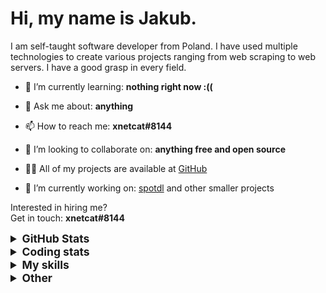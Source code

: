 # Hi, my name is Jakub.

I am self-taught software developer from Poland. I have used multiple technologies to create various projects ranging from web scraping to web servers. I have a good grasp in every field.

- 🌱 I’m currently learning: **nothing right now :((**

- 💬 Ask me about: **anything**

- 📫 How to reach me: **xnetcat#8144**

- 👯 I’m looking to collaborate on: **anything free and open source**

- 👨‍💻 All of my projects are available at [GitHub](https://github.com/xnetcat?tab=repositories)

- 🔭 I’m currently working on: [spotdl](https://github.com/spotDL/spotify-downloader) and other smaller projects

Interested in hiring me?  
Get in touch: **xnetcat#8144**

<details>
  <summary style="font-size:1.25em"><strong>GitHub Stats</strong></summary>
  <a href="https://github.com/anuraghazra/github-readme-stats" title="Go to Source">
    <img height=175 align="center" src="https://github-readme-stats.vercel.app/api?username=xnetcat&show_icons=true&theme=gotham">
  </a>
  <a href="https://github.com/anuraghazra/github-readme-stats">
  <img height=175 align="center" src="https://github-readme-stats.vercel.app/api/top-langs/?username=xnetcat&title_color=2aa889&text_color=99d1ce&icon_color=2bbc8a&bg_color=0c1014&langs_count=8&layout=compact" />
  </a>
</details>

<details>
  <summary style="font-size:1.25em"><strong>Coding stats</strong></summary>
  <!--START_SECTION:waka-->
<div class="waka-stats"><strong>🐱 My Github Data</strong>
<ul>
<li>🏆 864 Contributions in the Year 2022
<li>📦 65.0 kB Used in Github's Storage
<li>💼 Opted to Hire
<li>📜 21 Public Repositories
<li>🔑 1 Private Repository
</ul><pre lang="text">
<strong>📅 I'm Most Productive on Thursday</strong>
<code>Monday       69 commits     ██░░░░░░░░░░░░░░░░░░░░░░░   9.65% 
Tuesday      113 commits    ████░░░░░░░░░░░░░░░░░░░░░   15.8% 
Wednesday    78 commits     ██░░░░░░░░░░░░░░░░░░░░░░░   10.91% 
Thursday     117 commits    ████░░░░░░░░░░░░░░░░░░░░░   16.36% 
Friday       105 commits    ███░░░░░░░░░░░░░░░░░░░░░░   14.69% 
Saturday     117 commits    ████░░░░░░░░░░░░░░░░░░░░░   16.36% 
Sunday       116 commits    ████░░░░░░░░░░░░░░░░░░░░░   16.22%</code>
</pre>

<pre lang="text"><strong>📊 This Week I Spent My Time On</strong>
<code>⌚︎  Time Zone: Europe/Warsaw
💬︎  Programming Languages: 
TypeScript               6 hrs 58 mins       ██████████████░░░░░░░░░░░   59.03% 
Python                   4 hrs 8 mins        ████████░░░░░░░░░░░░░░░░░   35.03% 
Other                    19 mins             ░░░░░░░░░░░░░░░░░░░░░░░░░   2.77% 
YAML                     12 mins             ░░░░░░░░░░░░░░░░░░░░░░░░░   1.73% 
JavaScript               4 mins              ░░░░░░░░░░░░░░░░░░░░░░░░░   0.66%
🔥  Editors: 
VS Code                  11 hrs 48 mins      █████████████████████████   100.0%
🐱‍‍💻   Projects: 
amazon_extension         7 hrs 6 mins        ███████████████░░░░░░░░░░   60.15% 
spotify-downloader       3 hrs 29 mins       ███████░░░░░░░░░░░░░░░░░░   29.55% 
amazon                   42 mins             █░░░░░░░░░░░░░░░░░░░░░░░░   5.96% 
amazon_econdb            30 mins             █░░░░░░░░░░░░░░░░░░░░░░░░   4.34%
‍‍💻   Operating System: 
Windows                  11 hrs 48 mins      █████████████████████████   100.0%</code></pre><pre lang="text">
<strong>I Mostly Code in Python</strong>
<code>Python                   11 repos            █████████████░░░░░░░░░░░░   55.0% 
JavaScript               3 repos             ███░░░░░░░░░░░░░░░░░░░░░░   15.0% 
HTML                     2 repos             ██░░░░░░░░░░░░░░░░░░░░░░░   10.0% 
TypeScript               2 repos             ██░░░░░░░░░░░░░░░░░░░░░░░   10.0% 
Jupyter Notebook         1 repo              █░░░░░░░░░░░░░░░░░░░░░░░░   5.0%</code>
</pre>

**Timeline**

![Chart not found](https://raw.githubusercontent.com/xnetcat/xnetcat/master/charts/bar_graph.png) 

</div>
<!--END_SECTION:waka-->
</details>

<details>
  <summary style="font-size:1.25em"><strong>My skills</strong></summary>
 
 ## Languages

![JavaScript](https://img.shields.io/badge/javascript%20-%23323330.svg?&style=for-the-badge&logo=javascript&logoColor=%23F7DF1E)
![Python](https://img.shields.io/badge/python%20-%2314354C.svg?&style=for-the-badge&logo=python&logoColor=white)
![HTML5](https://img.shields.io/badge/html5%20-%23E34F26.svg?&style=for-the-badge&logo=html5&logoColor=white)
![CSS3](https://img.shields.io/badge/css3%20-%231572B6.svg?&style=for-the-badge&logo=css3&logoColor=white)
![Shell Script](https://img.shields.io/badge/shell_script%20-%23121011.svg?&style=for-the-badge&logo=gnu-bash&logoColor=white)
![Markdown](https://img.shields.io/badge/markdown-%23000000.svg?&style=for-the-badge&logo=markdown&logoColor=white)

## Frameworks

![Flask](https://img.shields.io/badge/flask%20-%23000.svg?&style=for-the-badge&logo=flask&logoColor=white)
![Selenium](https://img.shields.io/badge/selenium%20-%2343B02A.svg?&style=for-the-badge&logo=selenium&logoColor=white)

## Version Control

![Git](https://img.shields.io/badge/git%20-%23F05033.svg?&style=for-the-badge&logo=git&logoColor=white)
![GitHub](https://img.shields.io/badge/github%20-%23121011.svg?&style=for-the-badge&logo=github&logoColor=white)

## CI

![GitHub Actions](https://img.shields.io/badge/github%20actions%20-%232671E5.svg?&style=for-the-badge&logo=github%20actions&logoColor=white)

## Other

![Jupyter](https://img.shields.io/badge/Jupyter%20-%23F37626.svg?&style=for-the-badge&logo=Jupyter&logoColor=white)

</details>

<details>
  <summary style="font-size:1.25em"><strong>Other</strong></summary>

## Contact

[![protonmail](https://img.shields.io/badge/protonmail-%238B89CC.svg?&style=for-the-badge&logo=protonmail&logoColor=white)](mailto:xnetcat@pm.me)
[![gmail](https://img.shields.io/badge/gmail-%23D14836.svg?&style=for-the-badge&logo=gmail&logoColor=white)](mailto:xnetcat.dev@gmail.com)
![discord](https://img.shields.io/badge/xnetcat%238144-7289DA.svg?&style=for-the-badge&logo=discord&logoColor=white)

</details>

